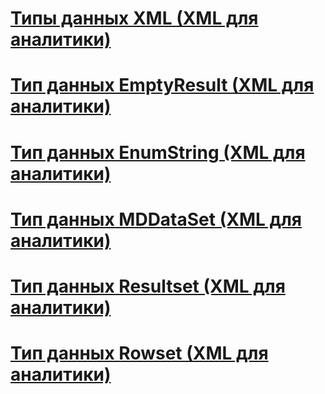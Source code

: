 # [Типы данных XML (XML для аналитики)](xml-data-types-xmla.md)

# [Тип данных EmptyResult (XML для аналитики)](emptyresult-data-type-xmla.md)
# [Тип данных EnumString (XML для аналитики)](enumstring-data-type-xmla.md)
# [Тип данных MDDataSet (XML для аналитики)](mddataset-data-type-xmla.md)
# [Тип данных Resultset (XML для аналитики)](resultset-data-type-xmla.md)
# [Тип данных Rowset (XML для аналитики)](rowset-data-type-xmla.md)
